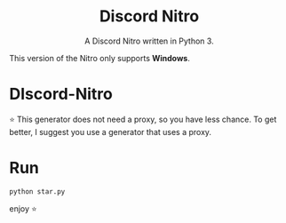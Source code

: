 <h1 align="center">Discord Nitro</h1>
<p align="center">A Discord Nitro written in Python 3.</p>

This version of the Nitro only supports **Windows**.

# DIscord-Nitro
⭐ This generator does not need a proxy, so you have less chance. To get better, I suggest you use a generator that uses a proxy.
# Run
```python star.py```

enjoy ⭐
